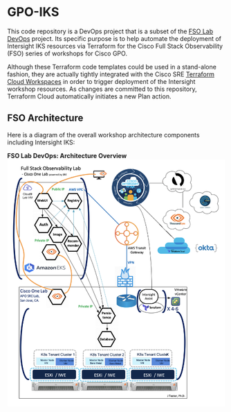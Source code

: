 # GPO-IKS

This code repository is a DevOps project that is a subset of the [FSO Lab DevOps](https://github.com/APO-SRE/fso-lab-devops) 
project. Its specific purpose is to help automate the deployment of Intersight IKS resources via Terraform for 
the Cisco Full Stack Observability (FSO) series of workshops for Cisco GPO.  

Although these Terraform code templates could be used in a stand-alone fashion, they are actually tightly 
integrated with the Cisco SRE [Terraform Cloud Workspaces](https://www.terraform.io/cloud-docs/workspaces) 
in order to trigger deployment of the Intersight workshop resources. As changes are committed to this repository, 
Terraform Cloud automatically initiates a new Plan action.

## FSO Architecture

Here is a diagram of the overall workshop architecture components including Intersight IKS:  

__FSO Lab DevOps: Architecture Overview__
![Architecture Overview](./docs/images/FSO-Lab-DevOps-Architecture-Overview.png)
